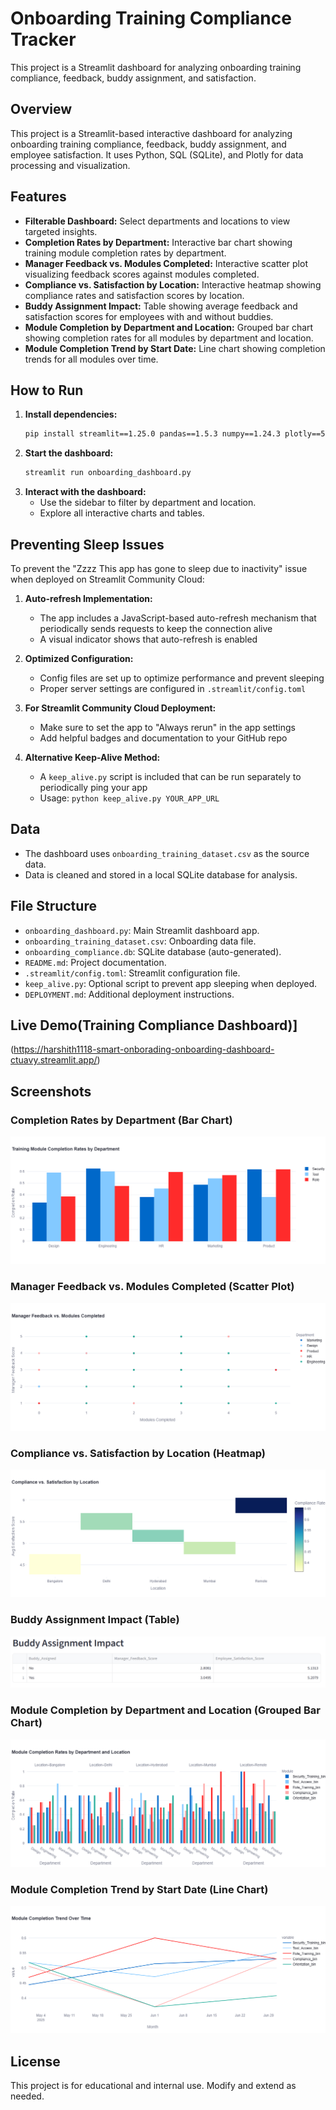 # Onboarding Training Compliance Tracker

This project is a Streamlit dashboard for analyzing onboarding training compliance, feedback, buddy assignment, and satisfaction.

## Overview

This project is a Streamlit-based interactive dashboard for analyzing onboarding training compliance, feedback, buddy assignment, and employee satisfaction. It uses Python, SQL (SQLite), and Plotly for data processing and visualization.

## Features

- **Filterable Dashboard:** Select departments and locations to view targeted insights.
- **Completion Rates by Department:** Interactive bar chart showing training module completion rates by department.
- **Manager Feedback vs. Modules Completed:** Interactive scatter plot visualizing feedback scores against modules completed.
- **Compliance vs. Satisfaction by Location:** Interactive heatmap showing compliance rates and satisfaction scores by location.
- **Buddy Assignment Impact:** Table showing average feedback and satisfaction scores for employees with and without buddies.
- **Module Completion by Department and Location:** Grouped bar chart showing completion rates for all modules by department and location.
- **Module Completion Trend by Start Date:** Line chart showing completion trends for all modules over time.

## How to Run

1. **Install dependencies:**
   ```bash
   pip install streamlit==1.25.0 pandas==1.5.3 numpy==1.24.3 plotly==5.15.0
   ```
2. **Start the dashboard:**
   ```bash
   streamlit run onboarding_dashboard.py
   ```
3. **Interact with the dashboard:**
   - Use the sidebar to filter by department and location.
   - Explore all interactive charts and tables.
  
## Preventing Sleep Issues

To prevent the "Zzzz This app has gone to sleep due to inactivity" issue when deployed on Streamlit Community Cloud:

1. **Auto-refresh Implementation:**
   - The app includes a JavaScript-based auto-refresh mechanism that periodically sends requests to keep the connection alive
   - A visual indicator shows that auto-refresh is enabled

2. **Optimized Configuration:**
   - Config files are set up to optimize performance and prevent sleeping
   - Proper server settings are configured in `.streamlit/config.toml`

3. **For Streamlit Community Cloud Deployment:**
   - Make sure to set the app to "Always rerun" in the app settings
   - Add helpful badges and documentation to your GitHub repo

4. **Alternative Keep-Alive Method:**
   - A `keep_alive.py` script is included that can be run separately to periodically ping your app
   - Usage: `python keep_alive.py YOUR_APP_URL`

## Data

- The dashboard uses `onboarding_training_dataset.csv` as the source data.
- Data is cleaned and stored in a local SQLite database for analysis.

## File Structure

- `onboarding_dashboard.py`: Main Streamlit dashboard app.
- `onboarding_training_dataset.csv`: Onboarding data file.
- `onboarding_compliance.db`: SQLite database (auto-generated).
- `README.md`: Project documentation.
- `.streamlit/config.toml`: Streamlit configuration file.
- `keep_alive.py`: Optional script to prevent app sleeping when deployed.
- `DEPLOYMENT.md`: Additional deployment instructions.

## Live Demo(Training Compliance Dashboard)]
(https://harshith1118-smart-onborading-onboarding-dashboard-ctuavy.streamlit.app/)

## Screenshots
### Completion Rates by Department (Bar Chart)
![Department Completion](screenshots/department_completion.png)

### Manager Feedback vs. Modules Completed (Scatter Plot)
![Feedback vs Modules](screenshots/feedback_vs_modules.png)

### Compliance vs. Satisfaction by Location (Heatmap)
![Compliance vs Satisfaction](screenshots/compliance_vs_satisfaction.png)

### Buddy Assignment Impact (Table)
![Buddy Impact](screenshots/buddy_impact.png)

### Module Completion by Department and Location (Grouped Bar Chart)
![Module Completion Grouped Bar](screenshots/module_completion_grouped_bar.png)

### Module Completion Trend by Start Date (Line Chart)
![Module Completion Trend](screenshots/module_completion_trend.png)

## License

This project is for educational and internal use. Modify and extend as needed.
